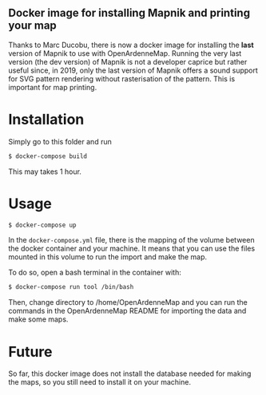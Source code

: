 Docker image for installing Mapnik and printing your map
--------------------------------------------------------

Thanks to Marc Ducobu, there is now a docker image for installing the **last** version of Mapnik to use with OpenArdenneMap. Running the very last version (the dev version) of Mapnik is not a developer caprice but rather useful since, in 2019, only the last version of Mapnik offers a sound support for SVG pattern rendering without rasterisation of the pattern. This is important for map printing.  

# Installation

Simply go to this folder and run

```bash
$ docker-compose build
```

This may takes 1 hour.

# Usage

```bash
$ docker-compose up
```

In the `docker-compose.yml` file, there is the mapping of the volume between the docker container and your machine. It means that you can use the files mounted in this volume to run the import and make the map.

To do so, open a bash terminal in the container with:

```bash
$ docker-compose run tool /bin/bash
```

Then, change directory to /home/OpenArdenneMap and you can run the commands in the OpenArdenneMap README for importing the data and make some maps.


# Future

So far, this docker image does not install the database needed for making the maps, so you still need to install it on your machine. 
